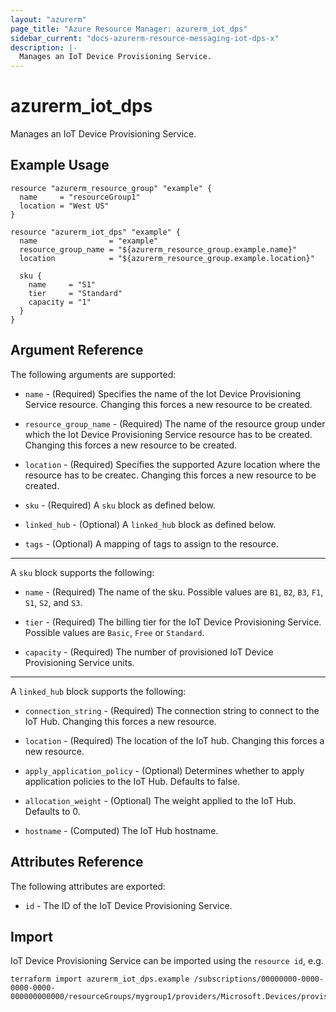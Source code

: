 ```yaml
---
layout: "azurerm"
page_title: "Azure Resource Manager: azurerm_iot_dps"
sidebar_current: "docs-azurerm-resource-messaging-iot-dps-x"
description: |-
  Manages an IoT Device Provisioning Service.
---
```


# azurerm_iot_dps

Manages an IoT Device Provisioning Service.

## Example Usage

```hcl
resource "azurerm_resource_group" "example" {
  name     = "resourceGroup1"
  location = "West US"
}

resource "azurerm_iot_dps" "example" {
  name                = "example"
  resource_group_name = "${azurerm_resource_group.example.name}"
  location            = "${azurerm_resource_group.example.location}"

  sku {
    name     = "S1"
    tier     = "Standard"
    capacity = "1"
  }
}
```

## Argument Reference

The following arguments are supported:

* `name` - (Required) Specifies the name of the Iot Device Provisioning Service resource. Changing this forces a new resource to be created.

* `resource_group_name` - (Required) The name of the resource group under which the Iot Device Provisioning Service resource has to be created. Changing this forces a new resource to be created.

* `location` - (Required) Specifies the supported Azure location where the resource has to be createc. Changing this forces a new resource to be created.

* `sku` - (Required) A `sku` block as defined below.

* `linked_hub` - (Optional) A `linked_hub` block as defined below.

* `tags` - (Optional) A mapping of tags to assign to the resource.

---

A `sku` block supports the following:

* `name` - (Required) The name of the sku. Possible values are `B1`, `B2`, `B3`, `F1`, `S1`, `S2`, and `S3`.

* `tier` - (Required) The billing tier for the IoT Device Provisioning Service. Possible values are `Basic`, `Free` or `Standard`.

* `capacity` - (Required) The number of provisioned IoT Device Provisioning Service units.

---

A `linked_hub` block supports the following:

* `connection_string` - (Required) The connection string to connect to the IoT Hub. Changing this forces a new resource.

* `location` - (Required) The location of the IoT hub. Changing this forces a new resource.

* `apply_application_policy` - (Optional) Determines whether to apply application policies to the IoT Hub. Defaults to false.

* `allocation_weight` - (Optional) The weight applied to the IoT Hub. Defaults to 0.

* `hostname` - (Computed) The IoT Hub hostname.

## Attributes Reference

The following attributes are exported:

* `id` - The ID of the IoT Device Provisioning Service.

## Import

IoT Device Provisioning Service can be imported using the `resource id`, e.g.

```shell
terraform import azurerm_iot_dps.example /subscriptions/00000000-0000-0000-0000-000000000000/resourceGroups/mygroup1/providers/Microsoft.Devices/provisioningServices/example
```
